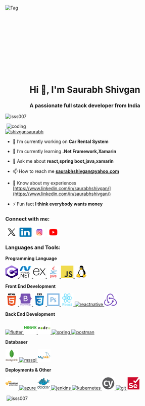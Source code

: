 <img align="right" alt="Tag" src="https://redblink.com/wp-content/uploads/2019/07/1-OF0xEMkWBv-69zvmNs6RDQ.gif" height="250px" width="1000px"></img>
<h1 align="center">Hi 👋, I'm Saurabh Shivgan</h1>

<h3 align="center">A passionate full stack developer from India</h3>

<p align="left"> <img src="https://komarev.com/ghpvc/?username=isss007&label=Profile%20views&color=0e75b6&style=flat" alt="isss007" /> </p>
<img align="right" alt="coding" src ="https://user-images.githubusercontent.com/63905637/145709095-4f7e73cb-e52e-44fa-99a5-58a96ac4ff0c.gif" width="500px"></img>
<p align="left"> <a href="https://twitter.com/shivgansaurabh" target="blank"><img src="https://img.shields.io/twitter/follow/shivgansaurabh?logo=twitter&style=for-the-badge" alt="shivgansaurabh" /></a> </p>

- 🔭 I’m currently working on **Car Rental System**

- 🌱 I’m currently learning **.Net Framework,Xamarin**

- 💬 Ask me about **react,spring boot,java,xamarin**

- 📫 How to reach me **saurabhshivgan@yahoo.com**

- 📄 Know about my experiences [https://www.linkedin.com/in/saurabhshivgan/](https://www.linkedin.com/in/saurabhshivgan/)

- ⚡ Fun fact **I think everybody wants money**

<h3 align="left">Connect with me:</h3>
<p align="left">
<a href="https://twitter.com/shivgansaurabh" target="blank"><img align="center" src="https://github.com/iSSS007/iSSS007/blob/main/images/twitter.svg" alt="shivgansaurabh" height="30" width="40" /></a>
<a href="https://linkedin.com/in/saurabhshivgan" target="blank"><img align="center" src="images/linkedin-original.svg" alt="saurabhshivgan" height="30" width="40" /></a>
<a href="https://instagram.com/gta.vegus" target="blank"><img align="center" src="images/insta.svg" alt="gta.veagus" height="30" width="40" /></a>
<a href="https://www.youtube.com/channel/UCARerohEQDIrjAuj32HAdVg" target="blank"><img align="center" src="images/youtube.svg" alt="UCARerohEQDIrjAuj32HAdVg" height="30" width="40" /></a>
</p>

<h3 align="left">Languages and Tools:</h3>
<p><strong>Programming Language</strong></p>
<p>
   <a href="https://www.w3schools.com/cs/" target="_blank" rel="noreferrer"> <img src="images/Csharp.svg" alt="csharp" width="40" height="40"/> </a>
    <a href="https://dotnet.microsoft.com/" target="_blank" rel="noreferrer"> <img src="images/dotnet.svg" alt="dotnet" width="40" height="40"/> </a>
     <a href="https://expressjs.com" target="_blank" rel="noreferrer"> <img src="images/expressjs.svg" alt="express" width="40" height="40"/> </a>
      <a href="https://www.java.com" target="_blank" rel="noreferrer"> <img src="images/java.svg" alt="java" width="40" height="40"/> </a> 
       <a href="https://developer.mozilla.org/en-US/docs/Web/JavaScript" target="_blank" rel="noreferrer"> <img src="images/javascript.svg" alt="javascript" width="40" height="40"/> </a>
        <a href="https://www.linux.org/" target="_blank" rel="noreferrer"> <img src="images/linux.svg" alt="linux" width="40" height="40"/> </a>
  
</p>
<p><strong>Front End Development</strong></p>
<p>
  <a href="https://www.w3.org/html/" target="_blank" rel="noreferrer"> <img src="images/html5-original-wordmark.svg" alt="html5" width="40" height="40"/> </a> 
  <a href="https://getbootstrap.com" target="_blank" rel="noreferrer"> <img src="images/bootstrap-plain-wordmark.svg" alt="bootstrap" width="40" height="40"/> </a>
   <a href="https://www.w3schools.com/css/" target="_blank" rel="noreferrer"> <img src="images/css3-original-wordmark.svg" alt="css3" width="40" height="40"/> </a>
   <a href="https://www.photoshop.com/en" target="_blank" rel="noreferrer"> <img src="images/photoshop-line.svg" alt="photoshop" width="40" height="40"/> </a>
   <a href="https://reactjs.org/" target="_blank" rel="noreferrer"> <img src="images/react-original-wordmark.svg" alt="react" width="40" height="40"/> </a> <a href="https://reactnative.dev/" target="_blank" rel="noreferrer"> <img src="https://reactnative.dev/img/header_logo.svg" alt="reactnative" width="40" height="40"/> </a> <a href="https://redux.js.org" target="_blank" rel="noreferrer"> <img src="images/redux-original.svg" alt="redux" width="40" height="40"/> </a>
</p>

<p><strong>Back End Development</strong></p>
<p>
   <a href="https://flutter.dev" target="_blank" rel="noreferrer"> <img src="https://www.vectorlogo.zone/logos/flutterio/flutterio-icon.svg" alt="flutter" width="40" height="40"/> </a>
   <a href="https://www.nginx.com" target="_blank" rel="noreferrer"> <img src="images/nginx-original.svg" alt="nginx" width="40" height="40"/> </a> <a href="https://nodejs.org" target="_blank" rel="noreferrer"> <img src="images/nodejs-original-wordmark.svg" alt="nodejs" width="40" height="40"/> </a>
   <a href="https://spring.io/" target="_blank" rel="noreferrer"> <img src="https://www.vectorlogo.zone/logos/springio/springio-icon.svg" alt="spring" width="40" height="40"/> </a> 
   <a href="https://postman.com" target="_blank" rel="noreferrer"> <img src="https://www.vectorlogo.zone/logos/getpostman/getpostman-icon.svg" alt="postman" width="40" height="40"/> </a>
  
</p>
<p><strong>Databaser</strong></p>
<p>
<a href="https://www.mongodb.com/" target="_blank" rel="noreferrer"> <img src="images/mongodb-original-wordmark.svg" alt="mongodb" width="40" height="40"/> </a> <a href="https://www.microsoft.com/en-us/sql-server" target="_blank" rel="noreferrer"> <img src="https://www.svgrepo.com/show/303229/microsoft-sql-server-logo.svg" alt="mssql" width="40" height="40"/> </a> <a href="https://www.mysql.com/" target="_blank" rel="noreferrer"> <img src="images/mysql-original-wordmark.svg" alt="mysql" width="40" height="40"/> </a> 

</p>
<p><strong>Deployments & Other</strong></p>
<p>
  <a href="https://aws.amazon.com" target="_blank" rel="noreferrer"> <img src="images/amazonwebservices-original-wordmark.svg" alt="aws" width="40" height="40"/> </a> 
  <a href="https://azure.microsoft.com/en-in/" target="_blank" rel="noreferrer"> <img src="https://www.vectorlogo.zone/logos/microsoft_azure/microsoft_azure-icon.svg" alt="azure" width="40" height="40"/> </a> 
  <a href="https://www.docker.com/" target="_blank" rel="noreferrer"> <img src="images/docker-original-wordmark.svg" alt="docker" width="40" height="40"/> </a>
   <a href="https://www.jenkins.io" target="_blank" rel="noreferrer"> <img src="https://www.vectorlogo.zone/logos/jenkins/jenkins-icon.svg" alt="jenkins" width="40" height="40"/> </a> <a href="https://kubernetes.io" target="_blank" rel="noreferrer"> <img src="https://www.vectorlogo.zone/logos/kubernetes/kubernetes-icon.svg" alt="kubernetes" width="40" height="40"/> </a>
  <a href="https://www.cypress.io" target="_blank" rel="noreferrer"> <img src="images/cypress.svg" alt="cypress" width="40" height="40"/> </a>
   <a href="https://git-scm.com/" target="_blank" rel="noreferrer"> <img src="https://www.vectorlogo.zone/logos/git-scm/git-scm-icon.svg" alt="git" width="40" height="40"/> </a> 
     <a href="https://www.selenium.dev" target="_blank" rel="noreferrer"> <img src="images/selenium-original.svg" alt="selenium" width="40" height="40"/> </a>
  
</p>


<p>&nbsp;<img align="center" src="https://github-readme-stats.vercel.app/api?username=isss007&show_icons=true&locale=en" alt="isss007" /></p>


